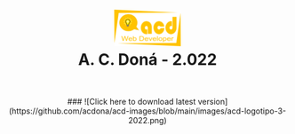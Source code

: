 <h1 align="center">
<br>
<img src="https://github.com/acdona/acd-images/blob/main/images/acd-logotipo-3-2022.png" alt="acdona" width="120">
<br>
A. C. <b>Doná - 2.022</b>
</h1>
<br>
<p align="center">
### ![Click here to download latest version](https://github.com/acdona/acd-images/blob/main/images/acd-logotipo-3-2022.png)
</p>

